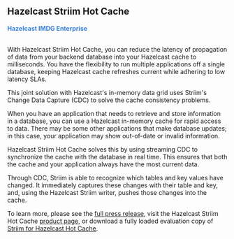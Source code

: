 ## Hazelcast Striim Hot Cache

<font color="#3981DB">**Hazelcast IMDG Enterprise**</font>
<br></br>

With Hazelcast Striim Hot Cache, you can reduce the latency of propagation of data from your backend database into your Hazelcast cache to milliseconds. You have the flexibility to run multiple applications off a single database, keeping Hazelcast cache refreshes current while adhering to low latency SLAs.

This joint solution with Hazelcast's in-memory data grid uses Striim's Change Data Capture (CDC) to solve the cache consistency problems.

When you have an application that needs to retrieve and store information in a database, you can use a Hazelcast in-memory cache for rapid access to data. There may be some other applications that make database updates; in this case, your application may show out-of-date or invalid information.

Hazelcast Striim Hot Cache solves this by using streaming CDC to synchronize the cache with the database in real time. This ensures that both the cache and your application always have the most current data.

Through CDC, Striim is able to recognize which tables and key values have changed. It immediately captures these changes with their table and key, and, using the Hazelcast Striim writer, pushes those changes into the cache.

To learn more, please see the [full press release](http://www.striim.com/blog/newsroom/press/hazelcast-striim-hot-cache/), visit the Hazelcast Striim Hot Cache [product page](https://hazelcast.com/products/solutions/hazelcast-striim-hot-cache/), or download a fully loaded evaluation copy of [Striim for Hazelcast Hot Cache](http://www.striim.com/download-striim-for-hazelcast-hot-cache/).
